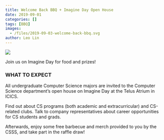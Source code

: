 ```yaml
---
title: Welcome Back BBQ + Imagine Day Open House
date: 2019-09-01
categories: []
tags: [BBQ]
images:
  - /files/2019-09-03-welcome-back-bbq.svg
author: Leo Lin
---
```


![](/files/2019-09-03-welcome-back-bbq.svg)

Join us on Imagine Day for food and prizes!

### WHAT TO EXPECT

All undergraduate Computer Science majors are invited to the Computer Science department’s open house on Imagine Day at the Telus Atrium in ICICS.

Find out about CS programs (both academic and extracurricular) and CS-related clubs. Talk to company representatives about career opportunities for CS students and grads.

Afterwards, enjoy some free barbecue and merch provided to you by the CSSS, and take part in the raffle draw!
